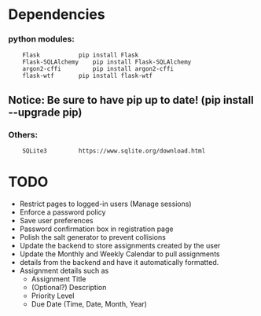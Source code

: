 # Dependencies
### python modules:
		Flask 			pip install Flask
		Flask-SQLAlchemy 	pip install Flask-SQLAlchemy
		argon2-cffi 		pip install argon2-cffi
		flask-wtf 		pip install flask-wtf
## Notice: Be sure to have pip up to date! (pip install --upgrade pip)
### Others:
		SQLite3			https://www.sqlite.org/download.html


# TODO
- Restrict pages to logged-in users (Manage sessions)
- Enforce a password policy
- Save user preferences
- Password confirmation box in registration page
- Polish the salt generator to prevent collisions
- Update the backend to store assignments created by the user
- Update the Monthly and Weekly Calendar to pull assignments
- details from the backend and have it automatically formatted. 
- Assignment details such as 
	 - Assignment Title
	 - (Optional?) Description
	 - Priority Level
	 - Due Date (Time, Date, Month, Year)
